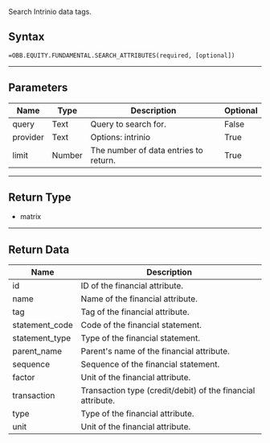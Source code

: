<!-- markdownlint-disable MD041 -->

Search Intrinio data tags.

## Syntax

```excel wordwrap
=OBB.EQUITY.FUNDAMENTAL.SEARCH_ATTRIBUTES(required, [optional])
```

---

## Parameters

| Name | Type | Description | Optional |
| ---- | ---- | ----------- | -------- |
| query | Text | Query to search for. | False |
| provider | Text | Options: intrinio | True |
| limit | Number | The number of data entries to return. | True |

---

## Return Type

* matrix

---

## Return Data

| Name | Description |
| ---- | ----------- |
| id | ID of the financial attribute.  |
| name | Name of the financial attribute.  |
| tag | Tag of the financial attribute.  |
| statement_code | Code of the financial statement.  |
| statement_type | Type of the financial statement.  |
| parent_name | Parent's name of the financial attribute.  |
| sequence | Sequence of the financial statement.  |
| factor | Unit of the financial attribute.  |
| transaction | Transaction type (credit/debit) of the financial attribute.  |
| type | Type of the financial attribute.  |
| unit | Unit of the financial attribute.  |

